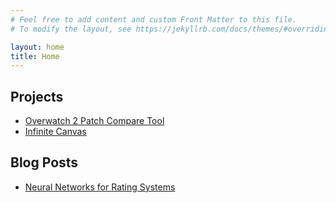 ```yaml
---
# Feel free to add content and custom Front Matter to this file.
# To modify the layout, see https://jekyllrb.com/docs/themes/#overriding-theme-defaults

layout: home
title: Home
---
```


## Projects

* [Overwatch 2 Patch Compare Tool](./overwatch_patch_compare/)
* [Infinite Canvas](./TrueInfiniteCanvas/)

## Blog Posts

* [Neural Networks for Rating Systems](neural_rating_system.html)
